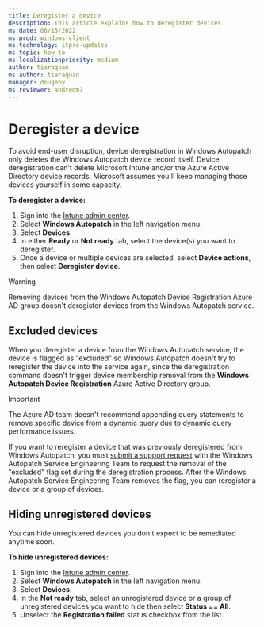 ```yaml
---
title: Deregister a device
description: This article explains how to deregister devices
ms.date: 06/15/2022
ms.prod: windows-client
ms.technology: itpro-updates
ms.topic: how-to
ms.localizationpriority: medium
author: tiaraquan
ms.author: tiaraquan
manager: dougeby
ms.reviewer: andredm7
---
```


# Deregister a device

To avoid end-user disruption, device deregistration in Windows Autopatch only deletes the Windows Autopatch device record itself. Device deregistration can't delete Microsoft Intune and/or the Azure Active Directory device records. Microsoft assumes you'll keep managing those devices yourself in some capacity.

**To deregister a device:**

1. Sign into the [Intune admin center](https://go.microsoft.com/fwlink/?linkid=2109431).
1. Select **Windows Autopatch** in the left navigation menu.
1. Select **Devices**.
1. In either **Ready** or **Not ready** tab, select the device(s) you want to deregister.
1. Once a device or multiple devices are selected, select **Device actions**, then select **Deregister device**.

> [!WARNING]
> Removing devices from the Windows Autopatch Device Registration Azure AD group doesn't deregister devices from the Windows Autopatch service.

## Excluded devices

When you deregister a device from the Windows Autopatch service, the device is flagged as "excluded" so Windows Autopatch doesn't try to reregister the device into the service again, since the deregistration command doesn't trigger device membership removal from the **Windows Autopatch Device Registration** Azure Active Directory group.

> [!IMPORTANT]
> The Azure AD team doesn't recommend appending query statements to remove specific device from a dynamic query due to dynamic query performance issues.

If you want to reregister a device that was previously deregistered from Windows Autopatch, you must [submit a support request](../operate/windows-autopatch-support-request.md) with the Windows Autopatch Service Engineering Team to request the removal of the "excluded" flag set during the deregistration process. After the Windows Autopatch Service Engineering Team removes the flag, you can reregister a device or a group of devices.  

## Hiding unregistered devices

You can hide unregistered devices you don't expect to be remediated anytime soon.

**To hide unregistered devices:**

1. Sign into the [Intune admin center](https://go.microsoft.com/fwlink/?linkid=2109431).
1. Select **Windows Autopatch** in the left navigation menu.
1. Select **Devices**.
1. In the **Not ready** tab, select an unregistered device or a group of unregistered devices you want to hide then select **Status == All**.
1. Unselect the **Registration failed** status checkbox from the list.
